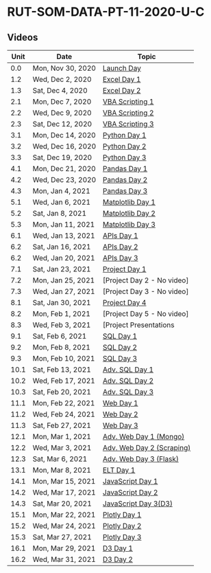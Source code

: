 # RUT-SOM-DATA-PT-11-2020-U-C

## Videos


Unit	|Date	|Topic				|
-------|------|---------------|
|0.0| Mon, Nov 30, 2020 | [Launch Day](https://zoom.us/rec/share/Y4l3FzTArpB-tDn78bqMBHv9CMCbwD4KH8R3-b7Xb02Kqc9XjAAIOph3bFga0Pqr.zzFX-74zD3INN-wN)
|1.2| Wed, Dec  2, 2020 | [Excel Day 1](https://zoom.us/rec/share/F0gW9hWWMrRYmO8dOhI881mnpCqXWkcn-UxrY-TSedAJG5rSGSE-4zFLW-aYPhOs.v3lMPbHfqAafi4oj)
|1.3| Sat, Dec  4, 2020 | [Excel Day 2](https://zoom.us/rec/share/tost3pA8Y9ljul3cb9PntCvnX2W4YV6XQwrtQ9URDDyHCN52FIEPgVrONUX3bS2g.TzWDgbWIaOkWJKHi)
|2.1| Mon, Dec  7, 2020 | [VBA Scripting 1](https://zoom.us/rec/share/c7uRw1r9XfffWeg1icoH8NttVunzKf6ZIi_zrblRBdnfIO9Xi3JEMLxBNiPwN3pz.D0CtTwsQ2G-cg07Q)
|2.2| Wed, Dec  9, 2020 | [VBA Scripting 2](https://zoom.us/rec/share/XF-X2nxJFsa67uvCy0lmaI9Jk-Sn00F8EGfp7EWulYXs9wU90AMQ9aniWTQARoWy.4H5md1klbU2dsdJy)
|2.3| Sat, Dec  12, 2020 | [VBA Scripting 3](https://zoom.us/rec/play/T681OIKGrvKUGSo1Tjp-CRMHzOv5fodJj5Idc78eyE_hmb1yVIeB1JYcnHUIGRq7Umdt3WIYkmYbqNXm.P2J7uKRb215QOQe7?continueMode=true)
|3.1| Mon, Dec  14, 2020 | [Python Day 1](https://zoom.us/rec/share/nhJrYagAUPlQ55ddQZmzV8mM1iIxkkznsTgLKUH_9utpklR92bA3ucfxMIOJQ_6z.JZUGZ7koWnwX9DuL)
|3.2| Wed, Dec  16, 2020 | [Python Day 2](https://zoom.us/rec/share/ExVwum2Tt8-Fls2_JruTxpiBDQSVnXTc24k9ooDJltQ1D-TMOSNIX_QGE4rqnYNV.k4bg7zWNhpIOw6Xe)
|3.3| Sat, Dec  19, 2020 | [Python Day 3](https://zoom.us/rec/share/cgEo6-nG5p3bAkGVbVoo4Rk5SLB7Sx1w_TYOHOVVXpSJ4ew6MVGf90rlykpBNTtd.bEYVVcKQneV2_P_e)
|4.1| Mon, Dec  21, 2020 | [Pandas Day 1](https://zoom.us/rec/share/gcaO8h-tHhpFw7xtIuGKQd_rGvBALPuNSQH0gNdcgthDM0OP-Jk7cxS21NIKJk2H.h4D5pyan2na_Df31)
|4.2| Wed, Dec  23, 2020 | [Pandas Day 2](https://zoom.us/rec/share/aQ85v3XRzvniJ4ruEf9Dnj6NCYsuX91hW5lo_PYJXQUo2F4qASn8nEJgu1qq9o1l.lKgPHznJJQP-Rnlm)
|4.3| Mon, Jan  4, 2021 | [Pandas Day 3](https://zoom.us/rec/share/SuJmKhHG4iv2z-qcyUpQ-aFYH6XYMZ-vKikZL91q9bFGCUZti_oBWlpK64lKSSS5.YdbDfPleXeCmldmJ)
|5.1| Wed, Jan  6, 2021 | [Matplotlib Day 1](https://zoom.us/rec/share/NUPKYd1SyIP0KkSmScYT9qXI8RMq9pZH8aen_klVJCqAyY-kF21XHrX9U_o8ANCU.VL2Bfqry8-yo0cPl)
|5.2| Sat, Jan  8, 2021 | [Matplotlib Day 2](https://zoom.us/rec/share/bbRaJdx1aRZg4q0RVaRmhobcPD4wfWpF9GOWwuMAB8JYLbi80ftDI160Qg5724Tv.fF0u0ZDXicC_drRr?startTime=1610201832000) 
|5.3| Mon, Jan  11, 2021 | [Matplotlib Day 3](https://zoom.us/rec/share/3Ok0aoadOq76b5hDrF-9PayFENM9EKYUCQzvClPb2XcE5H01Knp3UR5rgOa9P2Q.f-1IuYZ9WU7Z-Xt0)
|6.1| Wed, Jan  13, 2021 | [APIs Day 1](https://zoom.us/rec/share/7vdGXEgeWw-yKB9A9MwdRJ766YCFoBXCl27h86BRkYpOFr6dLyBP9GHXDA131EPy.iWLYXoKYWKtROPvC?startTime=1610577868000)
|6.2| Sat, Jan  16, 2021 | [APIs Day 2](https://zoom.us/rec/share/NMd14krQbMpgofrUdRwJQvpOr72SsqkzUwLk8O0rESS717iPR_KxMGhYmQdw_EZS.O6I-J11sBZ90ABXd?startTime=1610806589000)
|6.2| Wed, Jan  20, 2021 | [APIs Day 3](https://zoom.us/rec/share/OzghwMMQQvH7zQnDAuzsRVc5whT5OU2KoZInEv5txtKDTazOzj2svussBMgUX_Hw.4jIvbT70RA_86MS9?startTime=1611182902000)
|7.1| Sat, Jan  23, 2021 | [Project Day 1](https://zoom.us/rec/share/FDy9J2vMCWTI3oWvwagHBJwbrFiAM5x45RK8z9HU80kJ2dgD5Eq3ucEzjxVXGtqM.y_OpDQ83_BZw-RD_?startTime=1611411498000)
|7.2| Mon, Jan  25, 2021 | [Project Day 2 - No video]
|7.3| Wed, Jan  27, 2021 | [Project Day 3 - No video]
|8.1| Sat, Jan  30, 2021 | [Project Day 4](https://zoom.us/rec/share/y_oSIbvr2apiesxC3_p23vsrtx6oBCZGS9XJ5HUgv6g2-1VV9ZIWsqHc2q-s7xXa.w5HJc9_8YahqOtp9?startTime=1612016503000)
|8.2| Mon, Feb   1, 2021 | [Project Day 5 - No video]
|8.3| Wed, Feb   3, 2021 | [Project Presentations | SQL Installation] (https://zoom.us/rec/share/2PNpj1T3Vdd1lYKmmM1ou1haHnGmdXtdQvz9QyfEEOeeNodCMeFuY-LUEvCW2SvX.T4f9AJ2P0saqWK0F?startTime=1612395238000)
|9.1| Sat, Feb   6, 2021 | [SQL Day 1](https://zoom.us/rec/share/zNdxxgcZcdOwPWYvL_v-BGSApnwMHinY0dPBUvJ5WiR8NNgtwTuKjrwECJfXKZea.7ugsatNtdW6t3YfF?startTime=1612623551000)
|9.2| Mon, Feb   8, 2021 | [SQL Day 2](https://zoom.us/rec/share/hNd1zw4cEwD3AIKmypDBIyPmx-64oPA5ldq6DbfSpeyeFsZ_hSbjb-HlKU1NTxAs.bqMnrG_kXpYkWv3L?startTime=1612824729000)
|9.3| Mon, Feb  10, 2021 | [SQL Day 3](https://zoom.us/rec/share/ZHaKopRMKSQ9eEVWf_J1FW6QzT0e9BuSURi9Td2SdrmVwagBPJEzWYYRZ0Ah4Tve.OA0_YN1VJCskcW8h?startTime=1612997243000)
|10.1| Sat, Feb  13, 2021 | [Adv. SQL Day 1](https://zoom.us/rec/share/oL1s191WUdLXEIqdCp01iy2Kd1aGkC314hfnv8dghqhogn7o9juqDloOVUe8voyW.oxBfX6DNILCf_g6e?startTime=1613225963000)
|10.2| Wed, Feb  17, 2021 | [Adv. SQL Day 2](https://zoom.us/rec/share/JwtuD_dj-GTNYh5_Rw-Sx458tacoyw3_GvVjz_xc5nIzXfx4jzVkHg5KsZaTIf_w.W2uPpUqQj1EFDGMQ?startTime=1613601984000)
|10.3| Sat, Feb  20, 2021 | [Adv. SQL Day 3](https://zoom.us/rec/share/NkyjwZe50TsEPi_RnlY053Oq7JOISNehme80Bw7jDqGO7rFtuuiiTEirAmmywYzY.NK-o-0FGI0IV_X6Z?startTime=1613830774000)
|11.1| Mon, Feb  22, 2021 | [Web Day 1](https://zoom.us/rec/share/VRky16iKSEATKYc3732St01h57KSeM4oJQH_4VnlkqroVTKUXNDuHPfT9jFGEqXX.qkmROv_FHjoa3T-h?startTime=1614034147000)
|11.2| Wed, Feb  24, 2021 | [Web Day 2](https://zoom.us/rec/share/uB2KWDM-LESkBD9w-htpLJndzRIBwn8lstJ0o3bJ-JfYJWeQfARmW6R035tPkALq.US5Cwne0KiwcoF1l?startTime=1614206944000)
|11.3| Sat, Feb  27, 2021 | [Web Day 3](https://zoom.us/rec/share/YA1EpOrlevILkFVJqdF8VdL87HfTRWH-9wegKIbJ70B91ByqDDBsknxg7sO8cExC.jR8QE-acWaHXLejz?startTime=1614438639000)
|12.1| Mon, Mar   1, 2021 | [Adv. Web Day 1 (Mongo)](https://zoom.us/rec/share/Jt0Tq86RU6Xtyxb_hyurg6neqndzw6_ryi1mA2XfcQfw2-01zNgosh8JpPlWX-8u.OHE5b6BnucWZliLG?startTime=1614639057000)
|12.2| Wed, Mar   3, 2021 | [Adv. Web Day 2 (Scraping)](https://zoom.us/rec/share/8LdG76-vpJ0qbhXiFw7nD_icb81EbiCHdNLRrclQyKqNozSQtn98XRzfPwVlqKGu.RvvDtxE6yRIMwiMi?startTime=1614811830000)
|12.3| Sat, Mar   6, 2021 | [Adv. Web Day 3 (Flask)](https://zoom.us/rec/share/ocITQSnN1mXfmM-bLSwspOYsxuWtPzg0CM8Toc3vRyGWr2GXupTrnzsl3lUqldgm.UNJQCaNgrYai1khP?startTime=1615040917000)
|13.1| Mon, Mar   8, 2021 | [ELT Day 1](https://zoom.us/rec/share/Of9uwLVH3kEb2z_XKKKV0KTZgKYyHcG9AdUYXK9e4MulDCAk-gTPMtOGAs6JddXi.ClHOd9rx7yBLgFUC?startTime=1615243796000)
|14.1| Mon, Mar  15, 2021 | [JavaScript Day 1](https://zoom.us/rec/share/8k5Aaz6joVmYQOVdCOTF7v6Vx1kzqiHyo2bVxjDXNFDS3T022YOTd6F0URWpjZwA.JKjU1Rmc_ZBbdd3a?startTime=1615847517000)
|14.2| Wed, Mar  17, 2021 | [JavaScript Day 2](https://zoom.us/rec/share/fqggqvviJyk98f-Nli8Aw-YjAE3tTr8-Q-aNOEu_tainLuRfmCOluMFhz7dhlLkq.LnX7dDST8n9FLqJg?startTime=1616018162000)
|14.3| Sat, Mar  20, 2021 | [JavaScript Day 3(D3)](https://zoom.us/rec/share/Lz3-GO7ER_QHOjsTEyI9EDL9ENX1KCFEAJDbfzWvib5-bq5gmdjYkZOXbPuHuymS._1p44VS3YICAW-Q6?startTime=1616248853000)
|15.1| Mon, Mar  22, 2021 | [Plotly Day 1](https://zoom.us/rec/share/obOPuKDyZ2Bg4XrNwvTKvIoFjgZO0Pj4MY3mBna7Abw_V5CmGCHgD-eRO9oMQAxp.X77dzfpbyc-5Eaxe?startTime=1616452328000)
|15.2| Wed, Mar  24, 2021 | [Plotly Day 2](https://zoom.us/rec/share/Dym_jt0bjXLQHIO5ZCfyYMdvCfjdJumiJSOECgsY16i9sm7bAgJ_Mum1-gEXTRD4.Qm4L2Rf1UoUQ6y_j?startTime=1616625739000)
|15.3| Sat, Mar  27, 2021 | [Plotly Day 3](https://zoom.us/rec/share/9iT8apJy6uLeDYdOEAHq8Gt5tf9jUe2Eqif-9uayL2lvOMzS7ps8qU1rdnkUJb4M.d-Hd7XS7VgWJ7dgO?startTime=1616853782000)
|16.1| Mon, Mar  29, 2021 | [D3 Day 1](https://zoom.us/rec/share/-QmRrRvRJm2nZOzdvD81T0BBO-grHhWT-2ufk7vIxn04dx2D8VSS224PEuUErJyg.cpBkbbtPTrScAmUP?startTime=1617064021000)
|16.2| Wed, Mar  31, 2021 | [D3 Day 2](https://zoom.us/rec/share/aSOgsSJ_rd_QcXPfPjhNfEBttLgc8fR_y3L0ov1kV-mno7xzzg3QqzGU_BZTd7h8.bJJNYg59RuwDI-MM?startTime=1617227560000)
